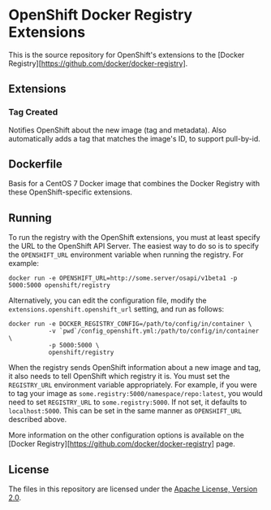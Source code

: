 OpenShift Docker Registry Extensions
====================================

This is the source repository for OpenShift's extensions to the [Docker Registry][https://github.com/docker/docker-registry].

Extensions
----------

### Tag Created
Notifies OpenShift about the new image (tag and metadata). Also automatically adds a tag that matches the image's ID, to support pull-by-id.


Dockerfile
----------
Basis for a CentOS 7 Docker image that combines the Docker Registry with these OpenShift-specific extensions.


Running
-------
To run the registry with the OpenShift extensions, you must at least specify the URL to the OpenShift API Server. The easiest way to do so is to specify the `OPENSHIFT_URL` environment variable when running the registry. For example:

    docker run -e OPENSHIFT_URL=http://some.server/osapi/v1beta1 -p 5000:5000 openshift/registry

Alternatively, you can edit the configuration file, modify the `extensions.openshift.openshift_url` setting, and run as follows:

    docker run -e DOCKER_REGISTRY_CONFIG=/path/to/config/in/container \
               -v `pwd`/config_openshift.yml:/path/to/config/in/container \
               -p 5000:5000 \
               openshift/registry

When the registry sends OpenShift information about a new image and tag, it also needs to tell OpenShift which registry it is. You must set the `REGISTRY_URL` environment variable appropriately. For example, if you were to tag your image as `some.registry:5000/namespace/repo:latest`, you would need to set `REGISTRY_URL` to `some.registry:5000`. If not set, it defaults to `localhost:5000`. This can be set in the same manner as `OPENSHIFT_URL` described above.

More information on the other configuration options is available on the [Docker Registry][https://github.com/docker/docker-registry] page.

License
-------
The files in this repository are licensed under the [Apache License, Version 2.0](http://www.apache.org/licenses/).
